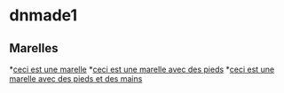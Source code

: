 # dnmade1

## Marelles
*[ceci est une marelle](./merour_tiphaine/marellehard.html/)
*[ceci est une marelle avec des pieds](./merour_tiphaine/marelle_pieds.html/)
*[ceci est une marelle avec des pieds et des mains](./merour_tiphaine/marelle_pieds_mains.html/)


